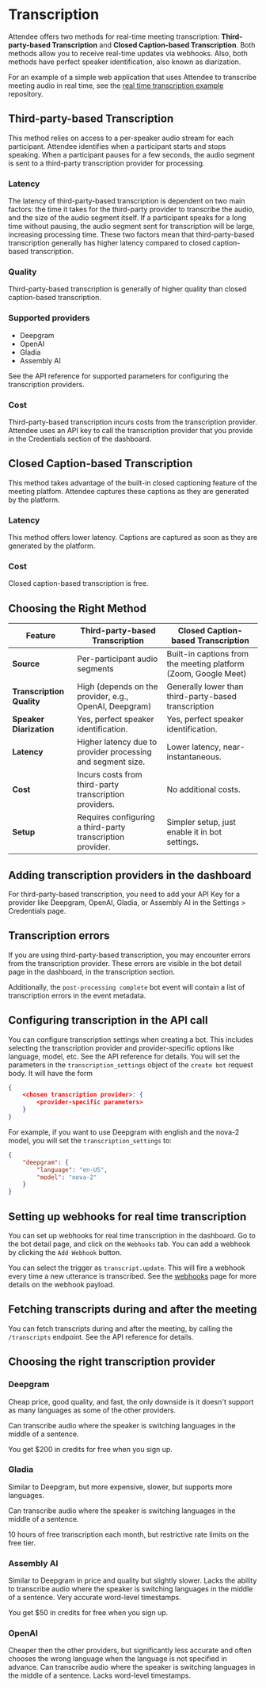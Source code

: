 # Transcription

Attendee offers two methods for real-time meeting transcription: **Third-party-based Transcription** and **Closed Caption-based Transcription**. Both methods allow you to receive real-time updates via webhooks. Also, both methods have perfect speaker identification, also known as diarization.

For an example of a simple web application that uses Attendee to transcribe meeting audio in real time, see the [real time transcription example](https://github.com/attendee-labs/realtime-transcription-example) repository.

## Third-party-based Transcription

This method relies on access to a per-speaker audio stream for each participant. Attendee identifies when a participant starts and stops speaking. When a participant pauses for a few seconds, the audio segment is sent to a third-party transcription provider for processing.

### Latency
The latency of third-party-based transcription is dependent on two main factors: the time it takes for the third-party provider to transcribe the audio, and the size of the audio segment itself. If a participant speaks for a long time without pausing, the audio segment sent for transcription will be large, increasing processing time. These two factors mean that third-party-based transcription generally has higher latency compared to closed caption-based transcription.

### Quality

Third-party-based transcription is generally of higher quality than closed caption-based transcription.

### Supported providers

- Deepgram
- OpenAI
- Gladia
- Assembly AI

See the API reference for supported parameters for configuring the transcription providers.

### Cost

Third-party-based transcription incurs costs from the transcription provider. Attendee uses an API key to call the transcription provider that you provide in the Credentials section of the dashboard.

## Closed Caption-based Transcription

This method takes advantage of the built-in closed captioning feature of the meeting platfom. Attendee captures these captions as they are generated by the platform.

### Latency
This method offers lower latency. Captions are captured as soon as they are generated by the platform.

### Cost

Closed caption-based transcription is free.


## Choosing the Right Method

| Feature                  | Third-party-based Transcription                                     | Closed Caption-based Transcription                              |
| ------------------------ | ------------------------------------------------------------- | --------------------------------------------------------------- |
| **Source**               | Per-participant audio segments                  | Built-in captions from the meeting platform (Zoom, Google Meet) |
| **Transcription Quality**| High (depends on the provider, e.g., OpenAI, Deepgram)        | Generally lower than third-party-based transcription
| **Speaker Diarization**  | Yes, perfect speaker identification.                          | Yes, perfect speaker identification.                            |
| **Latency**              | Higher latency due to provider processing and segment size.     | Lower latency, near-instantaneous.                              |
| **Cost**                 | Incurs costs from third-party transcription providers.        | No additional costs.                     |
| **Setup**                | Requires configuring a third-party transcription provider.    | Simpler setup, just enable it in bot settings.                  |

## Adding transcription providers in the dashboard

For third-party-based transcription, you need to add your API Key for a provider like Deepgram, OpenAI, Gladia, or Assembly AI in the Settings > Credentials page.

## Transcription errors

If you are using third-party-based transcription, you may encounter errors from the transcription provider. These errors are visible in the bot detail page in the dashboard, in the transcription section.

Additionally, the `post-processing complete` bot event will contain a list of transcription errors in the event metadata.

## Configuring transcription in the API call

You can configure transcription settings when creating a bot. This includes selecting the transcription provider and provider-specific options like language, model, etc. See the API reference for details. You will set the parameters in the `transcription_settings` object of the `create bot` request body. It will have the form

```json
{
    <chosen transcription provider>: {
        <provider-specific parameters>
    }
}
```

For example, if you want to use Deepgram with english and the nova-2 model, you will set the `transcription_settings` to:

```json
{
    "deepgram": {
        "language": "en-US",
        "model": "nova-2"
    }
}
```

## Setting up webhooks for real time transcription

You can set up webhooks for real time transcription in the dashboard. Go to the bot detail page, and click on the `Webhooks` tab. You can add a webhook by clicking the `Add Webhook` button.

You can select the trigger as `transcript.update`. This will fire a webhook every time a new utterance is transcribed. See the [webhooks](webhooks.md) page for more details on the webhook payload.

## Fetching transcripts during and after the meeting

You can fetch transcripts during and after the meeting, by calling the `/transcripts` endpoint. See the API reference for details.

## Choosing the right transcription provider

### Deepgram

Cheap price, good quality, and fast, the only downside is it doesn't support as many languages as some of the other providers.

Can transcribe audio where the speaker is switching languages in the middle of a sentence.

You get $200 in credits for free when you sign up.

### Gladia

Similar to Deepgram, but more expensive, slower, but supports more languages.

Can transcribe audio where the speaker is switching languages in the middle of a sentence.

10 hours of free transcription each month, but restrictive rate limits on the free tier.

### Assembly AI

Similar to Deepgram in price and quality but slightly slower. Lacks the ability to transcribe audio where the speaker is switching languages in the middle of a sentence. Very accurate word-level timestamps.

You get $50 in credits for free when you sign up.

### OpenAI

Cheaper then the other providers, but significantly less accurate and often chooses the wrong language when the language is not specified in advance. Can transcribe audio where the speaker is switching languages in the middle of a sentence. Lacks word-level timestamps.